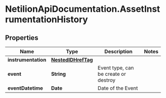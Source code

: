 # NetilionApiDocumentation.AssetInstrumentationHistory

## Properties
Name | Type | Description | Notes
------------ | ------------- | ------------- | -------------
**instrumentation** | [**NestedIDHrefTag**](NestedIDHrefTag.md) |  | 
**event** | **String** | Event type, can be create or destroy | 
**eventDatetime** | **Date** | Date of the Event | 
